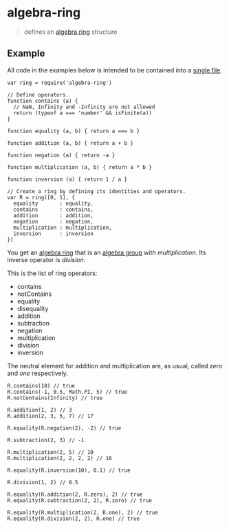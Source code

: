 # algebra-ring

> defines an [algebra ring][1] structure

## Example

All code in the examples below is intended to be contained into a [single file](https://github.com/fibo/algebra-ring/blob/master/test.js).

```
var ring = require('algebra-ring')

// Define operators.
function contains (a) {
  // NaN, Infinity and -Infinity are not allowed
  return (typeof a === 'number' && isFinite(a))
}

function equality (a, b) { return a === b }

function addition (a, b) { return a + b }

function negation (a) { return -a }

function multiplication (a, b) { return a * b }

function inversion (a) { return 1 / a }

// Create a ring by defining its identities and operators.
var R = ring([0, 1], {
  equality       : equality,
  contains       : contains,
  addition       : addition,
  negation       : negation,
  multiplication : multiplication,
  inversion      : inversion
})

```

You get an [algebra ring][1] that is an [algebra group][2] with *multiplication*.
Its inverse operator is *division*.

This is the list of ring operators:
* contains
* notContains
* equality
* disequality
* addition
* subtraction
* negation
* multiplication
* division
* inversion

The neutral element for addition and multiplication are, as usual, called *zero* and *one* respectively.

```
R.contains(10) // true
R.contains(-1, 0.5, Math.PI, 5) // true
R.notContains(Infinity) // true

R.addition(1, 2) // 3
R.addition(2, 3, 5, 7) // 17

R.equality(R.negation(2), -2) // true

R.subtraction(2, 3) // -1

R.multiplication(2, 5) // 10
R.multiplication(2, 2, 2, 2) // 16

R.equality(R.inversion(10), 0.1) // true

R.division(1, 2) // 0.5

R.equality(R.addition(2, R.zero), 2) // true
R.equality(R.subtraction(2, 2), R.zero) // true

R.equality(R.multiplication(2, R.one), 2) // true
R.equality(R.division(2, 2), R.one) // true
```

  [1]: https://en.wikipedia.org/wiki/Ring_(mathematics) "Ring"
  [2]: https://www.npmjs.com/package/algebra-group "algebra-group"


